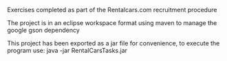 Exercises completed as part of the Rentalcars.com recruitment procedure

The project is in an eclipse workspace format using maven to manage the google gson dependency

This project has been exported as a jar file for convenience, to execute the program use: java -jar RentalCarsTasks.jar
